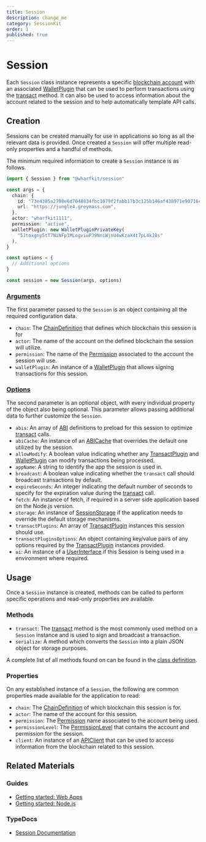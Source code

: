 ```yaml
---
title: Session
description: change_me
category: SessionKit
order: 1
published: true
---
```


# Session

Each `Session` class instance represents a specific [blockchain account](https://docs.eosnetwork.com/docs/latest/core-concepts/accounts) with an associated [WalletPlugin](/docs/sessionkit/wallet-plugin) that can be used to perform transactions using the [transact](#) method. It can also be used to access information about the account related to the session and to help automatically template API calls.

## Creation

Sessions can be created manually for use in applications so long as all the relevant data is provided. Once created a `Session` will offer multiple read-only properties and a handful of methods.

The minimum required information to create a `Session` instance is as follows.

```ts
import { Session } from "@wharfkit/session"

const args = {
  chain: {
    id: "73e4385a2708e6d7048834fbc1079f2fabb17b3c125b146af438971e90716c4d",
    url: "https://jungle4.greymass.com",
  },
  actor: "wharfkit1111",
  permission: "active",
  walletPlugin: new WalletPluginPrivateKey(
    "5Jtoxgny5tT7NiNFp1MLogviuPJ9NniWjnU4wKzaX4t7pL4kJ8s"
  ),
}

const options = {
  // Additional options
}

const session = new Session(args, options)
```

### [Arguments](https://wharfkit.github.io/session/interfaces/SessionArgs.html)

The first parameter passed to the `Session` is an object containing all the required configuration data.

- `chain`: The [ChainDefinition](/docs/utilities/common-library#chaindefinition) that defines which blockchain this session is for
- `actor`: The name of the account on the defined blockchain the session will utilize.
- `permission`: The name of the [Permission](#) associated to the account the session will use.
- `walletPlugin`: An instance of a [WalletPlugin](/docs/sessionkit/wallet-plugin) that allows signing transactions for this session.

### [Options](https://wharfkit.github.io/session/interfaces/SessionOptions.html)

The second parameter is an optional object, with every individual property of the object also being optional. This parameter allows passing additional data to further customize the `Session`.

- `abis`: An array of [ABI](#) definitions to preload for this session to optimize [transact](#) calls.
- `abiCache`: An instance of an [ABICache](#) that overrides the default one utilized by the session.
- `allowModify`: A boolean value indicating whether any [TransactPlugin](#) and [WalletPlugin](/docs/sessionkit/wallet-plugin) can modify transactions being processed.
- `appName`: A string to identify the app the session is used in.
- `broadcast`: A boolean value indicating whether the `transact` call should broadcast transactions by default.
- `expireSeconds`: An integer indicating the default number of seconds to specify for the expiration value during the [transact](#) call.
- `fetch`: An instance of fetch, if required in a server side application based on the Node.js version.
- `storage`: An instance of [SessionStorage](/docs/sessionkit/session-storage) if the application needs to override the default storage mechanisms.
- `transactPlugins`: An array of [TransactPlugin](#) instances this session should use.
- `transactPluginsOptions`: An object containing key/value pairs of any options required by the [TransactPlugin](#) instances provided.
- `ui`: An instance of a [UserInterface](/docs/sessionkit/user-interface) if this Session is being used in a environment where required.

## Usage

Once a `Session` instance is created, methods can be called to perform specific operations and read-only properties are available.

### Methods

- `transact`: The [transact](#) method is the most commonly used method on a `Session` instance and is used to sign and broadcast a transaction.
- `serialize`: A method which converts the `Session` into a plain JSON object for storage purposes.

A complete list of all methods found on can be found in the [class definition](https://wharfkit.github.io/session/classes/Session.html#abiCache).

### Properties

On any established instance of a `Session`, the following are common properties made available for the application to read:

- `chain`: The [ChainDefinition](/docs/utilities/common-library#chaindefinition) of which blockchain this session is for.
- `actor`: The name of the account for this session.
- `permission`: The [Permission](#) name associated to the account being used.
- `permissionLevel`: The [PermissionLevel](#) that contains the account and permission for the session.
- `client`: An instance of an [APIClient](#) that can be used to access information from the blockchain related to this session.

## Related Materials

### Guides

- [Getting started: Web Apps](/guides/sessionkit/getting-started-web-app)
- [Getting started: Node.js](/guides/sessionkit/getting-started-node-js)

### TypeDocs

- [Session Documentation](https://wharfkit.github.io/session/classes/Session.html)
